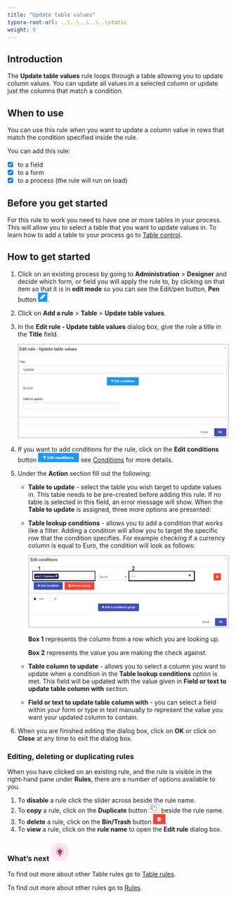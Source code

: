 ```yaml
---
title: "Update table values"
typora-root-url: ..\..\..\..\..\static
weight: 9
---
```


## Introduction

The **Update table values** rule loops through a table allowing you to update column values. You can update all values in a selected column or update just the columns that match a condition. 

## When to use

You can use this rule when you want to update a column value in rows that match the condition specified inside the rule.

You can add this rule:

- [x] to a field
- [x] to a form
- [x] to a process (the rule will run on load)

## Before you get started

For this rule to work you need to have one or more tables in your process. This will allow you to select a table that you want to update values in. To learn how to add a table to your process go to [Table control](/docs/platform/controls/input/table/).

## How to get started

1. Click on an existing process by going to **Administration** > **Designer** and decide which form, or field you will apply the rule to, by clicking on that item so that it is in **edit mode** so you can see the Edit/pen button, **Pen** button ![Pen button](/images/penicon.png).

2. Click on **Add a rule** > **Table** > **Update table values**.

3. In the **Edit rule - Update table values** dialog box, give the rule a title in the **Title** field.

   ![Edit rule - Update table values](/images/update-table-edit-rule.jpg)

4. If you want to add conditions for the rule, click on the **Edit conditions** button ![Edit conditions button](/images/editconditions.png) see [Conditions](/docs/platform/rules/general/add-conditions/) for more details.

5. Under the **Action** section fill out the following:

   - **Table to update** - select the table you wish target to update values in. This table needs to be pre-created before adding this rule. If no table is selected in this field, an error message will show. When the **Table to update** is assigned, three more options are presented:

   - **Table lookup conditions** - allows you to add a condition that works like a filter. Adding a condition will allow you to target the specific row that the condition specifies. For example checking if a currency column is equal to Euro, the condition will look as follows:

     ![Copy row mapping](/images/lookup-table-condition.jpg)

     **Box 1** represents the column from a row which you are looking up.

     **Box 2** represents the value you are making the check against.

   - **Table column to update** - allows you to select a column you want to update when a condition in the **Table lookup conditions** option is met. This field will be updated with the value given in **Field or text to update table column with** section.

   - **Field or text to update table column with** - you can select a field within your form or type in text manually to represent the value you want your updated column to contain.

6. When you are finished editing the dialog box, click on **OK** or click on **Close** at any time to exit the dialog box.


### Editing, deleting or duplicating rules

When you have clicked on an existing rule, and the rule is visible in the right-hand pane under **Rules**, there are a number of options available to you.

1. To **disable** a rule click the slider across beside the rule name.
2. To **copy** a rule, click on the **Duplicate** button ![Duplicate button](/images/duplicate-button.jpg) beside the rule name.
3. To **delete** a rule, click on the **Bin/Trash** button ![Bin/Trash button](/images/bin.png).
4. To **view** a rule, click on the **rule name** to open the **Edit rule** dialog box.

### What’s next ![Idea icon](/images/18.png)

To find out more about other Table rules go to [Table rules](/docs/platform/rules/tables/).

To find out more about other rules go to [Rules](/docs/platform/rules/).

